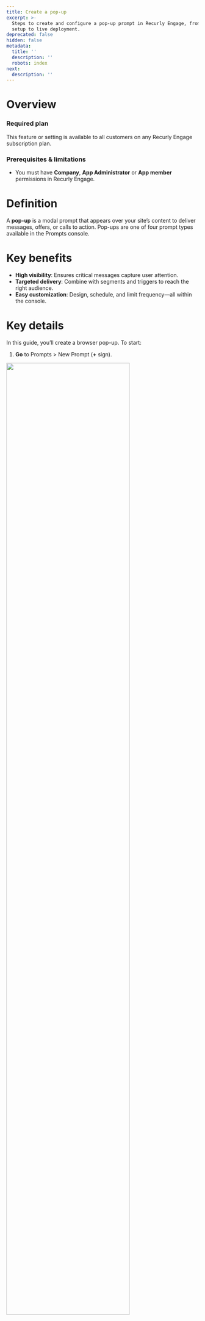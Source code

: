 ```yaml
---
title: Create a pop-up
excerpt: >-
  Steps to create and configure a pop-up prompt in Recurly Engage, from initial
  setup to live deployment.
deprecated: false
hidden: false
metadata:
  title: ''
  description: ''
  robots: index
next:
  description: ''
---
```

# Overview

### Required plan

This feature or setting is available to all customers on any Recurly Engage subscription plan.

### Prerequisites & limitations

* You must have **Company**, **App Administrator** or **App member** permissions in Recurly Engage.

# Definition

A **pop-up** is a modal prompt that appears over your site’s content to deliver messages, offers, or calls to action. Pop-ups are one of four prompt types available in the Prompts console.

# Key benefits

* **High visibility**: Ensures critical messages capture user attention.
* **Targeted delivery**: Combine with segments and triggers to reach the right audience.
* **Easy customization**: Design, schedule, and limit frequency—all within the console.

# Key details

In this guide, you’ll create a browser pop-up. To start:

1. **Go** to Prompts > New Prompt (**+** sign).

<Image align="center" className="border" border={true} width="80% " src="https://files.readme.io/c46f2ae-Screenshot_2024-05-23_at_16.31.29.png" />

2. **Select** “Desktop and Mobile” then **choose** “Pop-up”.

<Image align="center" className="border" border={true} width="80% " src="https://files.readme.io/66c5557-Screenshot_2024-05-23_at_16.32.40.png" />

3. **Add** a name and description.

<Image align="center" className="border" border={true} width="80% " src="https://files.readme.io/6d1cd5a-Screenshot_2024-05-23_at_16.34.02.png" />

4. **Add** one or more segments

Use segments to control who sees the prompt. For testing, add the **Test Users** segment so you can preview as a specific user group.

<Image align="center" className="border" border={true} width="80% " src="https://files.readme.io/c389c63-Screenshot_2024-05-23_at_16.35.19.png" />

<br />

<Image align="center" className="border" border={true} width="80% " src="https://files.readme.io/9acb5c6-Screenshot_2024-05-23_at_16.36.08.png" />

<br />

<Image align="center" className="border" border={true} width="80% " src="https://files.readme.io/8b788cc-Screenshot_2024-05-23_at_16.37.00.png" />

<br />

<Image align="center" className="border" border={true} width="80% " src="https://files.readme.io/74f4509-Screenshot_2024-05-23_at_16.37.51.png" />

5. **Add** a trigger: **Define** when and where the pop-up appears. Selecting **All Pages** shows it to every visitor.

<Image align="center" className="border" border={true} width="80% " src="https://files.readme.io/035de64-Screenshot_2024-05-23_at_16.38.49.png" />

<br />

<Image align="center" className="border" border={true} width="80% " src="https://files.readme.io/7bfe1b7-Screenshot_2024-05-23_at_16.39.44.png" />

<br />

<Image align="center" className="border" border={true} width="80% " src="https://files.readme.io/371bb5f-Screenshot_2024-05-23_at_16.40.39.png" />

<br />

<Image align="center" className="border" border={true} width="80% " src="https://files.readme.io/21823b1-Screenshot_2024-05-23_at_16.41.38.png" />

6. **Set** a limit (optional).

Control how many times or how many users can see the pop-up by choosing from available limit types.

<Image align="center" className="border" border={true} width="80% " src="https://files.readme.io/f44ce1a-Screenshot_2024-05-23_at_16.43.11.png" />

<br />

<Image align="center" className="border" border={true} width="80% " src="https://files.readme.io/ecd3c1c-Screenshot_2024-05-23_at_16.44.28.png" />

7. **Set** a schedule (optional): **Schedule** start and end dates or times for your pop-up campaign.

<Image align="center" className="border" border={true} width="80% " src="https://files.readme.io/3ea543f-Screenshot_2024-05-24_at_16.13.26.png" />

<br />

<Image align="center" className="border" border={true} width="80% " src="https://files.readme.io/8779e53-Screenshot_2024-05-24_at_16.14.16.png" />

8. **Set** an action (optional): **Redirect** users after they interact with the pop-up by configuring **Website Actions**.

<Image align="center" className="border" border={true} width="80% " src="https://files.readme.io/2d57a20-Screenshot_2024-05-24_at_16.16.39.png" />

<br />

<Image align="center" className="border" border={true} width="80% " src="https://files.readme.io/e353f8a-Screenshot_2024-05-24_at_17.13.47.png" />

9. **Click** **Edit** to open the designer and tweak styles, copy, and layout.

<Image align="center" className="border" border={true} width="80% " src="https://files.readme.io/e5df649-Screenshot_2024-05-24_at_17.15.01.png" />

10. **Design** the prompt: **Customize** colors, text, buttons, and images. **Preview** updates live. For sample background images, **download** [this ZIP file](https://docs.redfast.com/images/samples.zip).

<Image align="center" className="border" border={true} width="80% " src="https://files.readme.io/67fe571-Screenshot_2024-05-24_at_17.20.04.png" />

11. **Preview** your prompt: Once saved, **preview** your pop-up on your live site to ensure it looks and behaves as expected.

<Image align="center" className="border" border={true} width="80% " src="https://files.readme.io/23d54d9-Screenshot_2024-05-24_at_17.23.01.png" />

<br />

<Image align="center" className="border" border={true} width="80% " src="https://files.readme.io/d5b09d4-Screenshot_2024-05-24_at_17.23.34.png" />

11. When you’re happy with your design, **click** **Save**, then **set** the status to **Start**. Your pop-up is now live.

<Image align="center" className="border" border={true} width="80% " src="https://files.readme.io/72e4d57-Screenshot_2024-05-24_at_17.24.40.png" />

12. **Test** the prompt: Before full rollout, **validate** your pop-up using test users. **See** the [test users guide](test-users) for step-by-step instructions.
